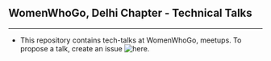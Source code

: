 ## WomenWhoGo, Delhi Chapter - Technical Talks
--------------------------------------------------------
* This repository contains tech-talks at WomenWhoGo, meetups. To propose a talk, create an issue ![here](https://github.com/wwgdelhi/Talks/issues).
 
